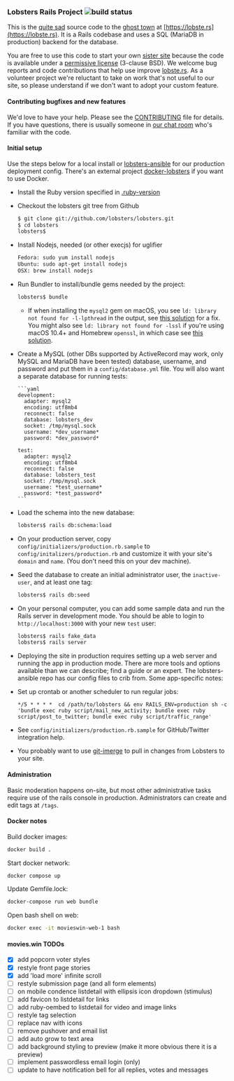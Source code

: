 ### Lobsters Rails Project ![build status](https://github.com/lobsters/lobsters/actions/workflows/check.yml/badge.svg)

This is the
[quite sad](https://www.reddit.com/r/rails/comments/6jz7tq/source_code_lobsters_a_hacker_news_clone_built/)
source code to the
[ghost town](https://twitter.com/webshitweekly/status/1399935275057389571) at
[https://lobste.rs](https://lobste.rs).
It is a Rails codebase and uses a SQL (MariaDB in production) backend for the database.

You are free to use this code to start your own [sister site](https://github.com/lobsters/lobsters/wiki)
because the code is available under a [permissive license](https://github.com/lobsters/lobsters/blob/master/LICENSE) (3-clause BSD).
We welcome bug reports and code contributions that help use improve [lobste.rs](https://lobste.rs).
As a volunteer project we're reluctant to take on work that's not useful to our site, so please understand if we don't want to adopt your custom feature.

#### Contributing bugfixes and new features

We'd love to have your help.
Please see the [CONTRIBUTING](https://github.com/lobsters/lobsters/blob/master/CONTRIBUTING.md) file for details.
If you have questions, there is usually someone in [our chat room](https://lobste.rs/chat) who's familiar with the code.

#### Initial setup

Use the steps below for a local install or
[lobsters-ansible](https://github.com/lobsters/lobsters-ansible) for our production deployment config.
There's an external project [docker-lobsters](https://github.com/utensils/docker-lobsters) if you want to use Docker.

- Install the Ruby version specified in [.ruby-version](https://github.com/lobsters/lobsters/blob/master/.ruby-version)

- Checkout the lobsters git tree from Github

  ```sh
  $ git clone git://github.com/lobsters/lobsters.git
  $ cd lobsters
  lobsters$
  ```

- Install Nodejs, needed (or other execjs) for uglifier

  ```sh
  Fedora: sudo yum install nodejs
  Ubuntu: sudo apt-get install nodejs
  OSX: brew install nodejs
  ```

- Run Bundler to install/bundle gems needed by the project:

  ```sh
  lobsters$ bundle
  ```

  - If when installing the `mysql2` gem on macOS, you see
    `ld: library not found for -l-lpthread` in the output, see
    [this solution](https://stackoverflow.com/a/44790834/204052) for a fix.
    You might also see `ld: library not found for -lssl` if you're using
    macOS 10.4+ and Homebrew `openssl`, in which case see
    [this solution](https://stackoverflow.com/a/39628463/1042144).

- Create a MySQL (other DBs supported by ActiveRecord may work, only MySQL and
  MariaDB have been tested) database, username, and password and put them in a
  `config/database.yml` file. You will also want a separate database for
  running tests:

      ```yaml
      development:
        adapter: mysql2
        encoding: utf8mb4
        reconnect: false
        database: lobsters_dev
        socket: /tmp/mysql.sock
        username: *dev_username*
        password: *dev_password*

      test:
        adapter: mysql2
        encoding: utf8mb4
        reconnect: false
        database: lobsters_test
        socket: /tmp/mysql.sock
        username: *test_username*
        password: *test_password*
      ```

- Load the schema into the new database:

  ```sh
  lobsters$ rails db:schema:load
  ```

- On your production server, copy `config/initializers/production.rb.sample`
  to `config/initalizers/production.rb` and customize it with your site's
  `domain` and `name`. (You don't need this on your dev machine).

- Seed the database to create an initial administrator user, the `inactive-user`, and at least one tag:

  ```sh
  lobsters$ rails db:seed
  ```

- On your personal computer, you can add some sample data and run the Rails server in development mode.
  You should be able to login to `http://localhost:3000` with your new `test` user:

  ```sh
  lobsters$ rails fake_data
  lobsters$ rails server
  ```

- Deploying the site in production requires setting up a web server and running the app in production mode.
  There are more tools and options available than we can describe; find a guide or an expert.
  The lobsters-ansible repo has our config files to crib from. Some app-specific notes:

- Set up crontab or another scheduler to run regular jobs:

  ```
  */5 * * * *  cd /path/to/lobsters && env RAILS_ENV=production sh -c 'bundle exec ruby script/mail_new_activity; bundle exec ruby script/post_to_twitter; bundle exec ruby script/traffic_range'
  ```

- See `config/initializers/production.rb.sample` for GitHub/Twitter integration help.

- You probably want to use [git-imerge](https://lobste.rs/s/dbm2d4) to pull in
  changes from Lobsters to your site.

#### Administration

Basic moderation happens on-site, but most other administrative tasks require use of the rails console in production.
Administrators can create and edit tags at `/tags`.

#### Docker notes

Build docker images:

```sh
docker build .
```

Start docker network:

```sh
docker compose up
```

Update Gemfile.lock:

```sh
docker-compose run web bundle
```

Open bash shell on web:

```sh
docker exec -it movieswin-web-1 bash
```

#### movies.win TODOs

- [x] add popcorn voter styles
- [x] restyle front page stories
- [x] add 'load more' infinite scroll
- [ ] restyle submission page (and all form elements)
- [ ] on mobile condence listdetail with ellipsis icon dropdown (stimulus)
- [ ] add favicon to listdetail for links
- [ ] add ruby-oembed to listdetail for video and image links
- [ ] restyle tag selection
- [ ] replace nav with icons
- [ ] remove pushover and email list
- [ ] add auto grow to text area
- [ ] add background styling to preview (make it more obvious there it is a preview)
- [ ] implement passwordless email login (only)
- [ ] update to have notification bell for all replies, votes and messages

